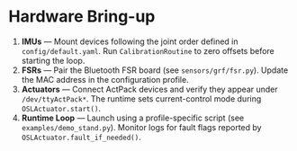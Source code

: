 # Hardware Bring-up

1. **IMUs** — Mount devices following the joint order defined in `config/default.yaml`. Run `CalibrationRoutine` to zero offsets before starting the loop.
2. **FSRs** — Pair the Bluetooth FSR board (see `sensors/grf/fsr.py`). Update the MAC address in the configuration profile.
3. **Actuators** — Connect ActPack devices and verify they appear under `/dev/ttyActPack*`. The runtime sets current-control mode during `OSLActuator.start()`.
4. **Runtime Loop** — Launch using a profile-specific script (see `examples/demo_stand.py`). Monitor logs for fault flags reported by `OSLActuator.fault_if_needed()`.
